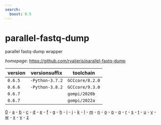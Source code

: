 ```yaml
---
search:
  boost: 0.5
---
```

# parallel-fastq-dump

parallel fastq-dump wrapper

*homepage*: <https://github.com/rvalieris/parallel-fastq-dump>

version | versionsuffix | toolchain
--------|---------------|----------
``0.6.5`` | ``-Python-3.7.2`` | ``GCCcore/8.2.0``
``0.6.6`` | ``-Python-3.8.2`` | ``GCCcore/9.3.0``
``0.6.7`` |  | ``gompi/2020b``
``0.6.7`` |  | ``gompi/2022a``

[0](../0/index.md) - [a](../a/index.md) - [b](../b/index.md) - [c](../c/index.md) - [d](../d/index.md) - [e](../e/index.md) - [f](../f/index.md) - [g](../g/index.md) - [h](../h/index.md) - [i](../i/index.md) - [j](../j/index.md) - [k](../k/index.md) - [l](../l/index.md) - [m](../m/index.md) - [n](../n/index.md) - [o](../o/index.md) - [p](../p/index.md) - [q](../q/index.md) - [r](../r/index.md) - [s](../s/index.md) - [t](../t/index.md) - [u](../u/index.md) - [v](../v/index.md) - [w](../w/index.md) - [x](../x/index.md) - [y](../y/index.md) - [z](../z/index.md)

